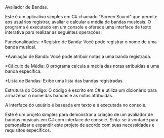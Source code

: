 Avaliador de Bandas.

Este é um aplicativo simples em C# chamado "Screen Sound" que permite aos usuários registrar, avaliar e calcular a média de bandas musicais. O programa é executado em um console e oferece uma interface de texto interativa para realizar as seguintes operações:

Funcionalidades:
*Registro de Banda: Você pode registrar o nome de uma banda musical.

*Avaliação de Banda: Você pode atribuir notas a uma banda registrada.

*Cálculo de Média: O programa calcula a média das notas atribuídas a uma banda específica.

*Lista de Bandas: Exibe uma lista das bandas registradas.

Estrutura do Código:
O código é escrito em C# e utiliza um dicionário para armazenar o nome das bandas e as notas atribuídas.

A interface do usuário é baseada em texto e é executada no console.

Este é um projeto simples para demonstrar a criação de um avaliador de bandas musicais em C# com interface de console. Sinta-se à vontade para personalizar e expandir este projeto de acordo com suas necessidades e requisitos específicos.
